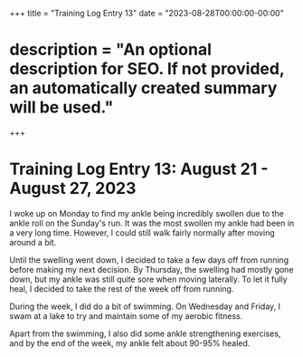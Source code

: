 +++
title = "Training Log Entry 13"
date = "2023-08-28T00:00:00-00:00"
# description = "An optional description for SEO. If not provided, an automatically created summary will be used."
+++


# Training Log Entry 13:  August 21 - August 27, 2023

I woke up on Monday to find my ankle being incredibly swollen due to the ankle roll on the Sunday's run.
It was the most swollen my ankle had been in a very long time.
However, I could still walk fairly normally after moving around a bit.

Until the swelling went down, I decided to take a few days off from running before making my next decision.
By Thursday, the swelling had mostly gone down, but my ankle was still quite sore when moving laterally.
To let it fully heal, I decided to take the rest of the week off from running.

During the week, I did do a bit of swimming.
On Wednesday and Friday, I swam at a lake to try and maintain some of my aerobic fitness.

Apart from the swimming, I also did some ankle strengthening exercises, and by the end of the week, my ankle felt about 90-95\% healed.
